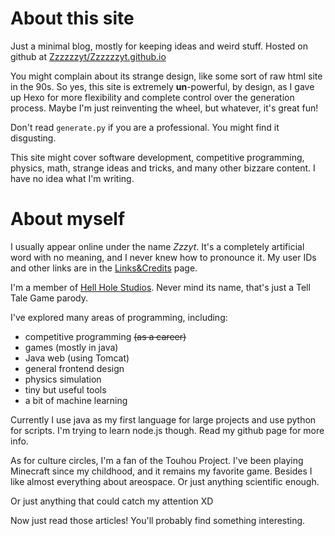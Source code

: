 <!--info:
"title":"Welcome to the Blog!"
"description":"README"
"creationDate":"2020-12-15"
"priority":"__"
-->

# About this site

Just a minimal blog, mostly for keeping ideas and weird stuff.
Hosted on github at [Zzzzzzyt/Zzzzzzyt.github.io](https://github.com/Zzzzzzyt/Zzzzzzyt.github.io)

You might complain about its strange design, like some sort of raw html site in the 90s.
So yes, this site is extremely **un**-powerful, by design, as I gave up Hexo for more flexibility and complete control over the generation process.
Maybe I'm just reinventing the wheel, but whatever, it's great fun!

Don't read `generate.py` if you are a professional. You might find it disgusting.

This site might cover software development, competitive programming, physics, math, strange ideas and tricks, and many other bizzare content.
I have no idea what I'm writing.

# About myself

I usually appear online under the name _Zzzyt_. It's a completely artificial word with no meaning, and I never knew how to pronounce it. My user IDs and other links are in the [Links&Credits](links.html) page.

I'm a member of [Hell Hole Studios](https://blog.hellholestudios.top/). Never mind its name, that's just a Tell Tale Game parody.

I've explored many areas of programming, including:

- competitive programming ~~(as a career)~~
- games (mostly in java)
- Java web (using Tomcat)
- general frontend design
- physics simulation
- tiny but useful tools
- a bit of machine learning

Currently I use java as my first language for large projects and use python for scripts. I'm trying to learn node.js though.
Read my github page for more info.

As for culture circles, I'm a fan of the Touhou Project.
I've been playing Minecraft since my childhood, and it remains my favorite game.
Besides I like almost everything about areospace. Or just anything scientific enough.

Or just anything that could catch my attention XD

Now just read those articles! You'll probably find something interesting.

